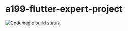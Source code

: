 # a199-flutter-expert-project
[![Codemagic build status](https://api.codemagic.io/apps/638c701d8ce016402be95387/638c701d8ce016402be95386/status_badge.svg)](https://codemagic.io/apps/638c701d8ce016402be95387/638c701d8ce016402be95386/latest_build)